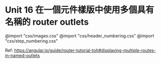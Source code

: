 # Unit 16 在一個元件樣版中使用多個具有名稱的 router outlets


@import "css/images.css"
@import "css/header_numbering.css"
@import "css/step_numbering.css"


<!-- Issue #7 -->

Ref: https://angular.io/guide/router-tutorial-toh#displaying-multiple-routes-in-named-outlets

